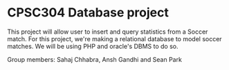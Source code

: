 
# CPSC304 Database project

This project will allow user to insert and query statistics from a Soccer match. 
For this project, we're making a relational database to model soccer matches. We will be using PHP and oracle's DBMS to do so.

Group members: Sahaj Chhabra, Ansh Gandhi and Sean Park

